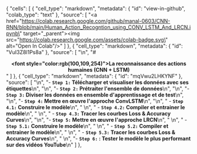 {
  "cells": [
    {
      "cell_type": "markdown",
      "metadata": {
        "id": "view-in-github",
        "colab_type": "text"
      },
      "source": [
        "<a href=\"https://colab.research.google.com/github/manal-0603/CNN-RNN/blob/main/Human_Action_Recogntion_using_CONV_LSTM_And_LRCN.ipynb\" target=\"_parent\"><img src=\"https://colab.research.google.com/assets/colab-badge.svg\" alt=\"Open In Colab\"/></a>"
      ]
    },
    {
      "cell_type": "markdown",
      "metadata": {
        "id": "VuI3Z8l1Ps8a"
      },
      "source": [
        "\n",
        "# **<center><font style=\"color:rgb(100,109,254)\">La reconnaissance des actions humaines (CNN + LSTM)</font> </center>**"
      ]
    },
    {
      "cell_type": "markdown",
      "metadata": {
        "id": "mqVwu2LHKYNF"
      },
      "source": [
        "\n",
        "- **`Step 1:` Télécharger et visualiser les données avec ses étiquettes**\n",
        "\n",
        "- **`Step 2:` Prétraiter l'ensemble de données**\n",
        "\n",
        "- **`Step 3:` Diviser les données en ensemble d'apprentissage et de test**\n",
        "\n",
        "- **`Step 4:` Mettre en œuvre l'approche ConvLSTM**\n",
        "\n",
        "    - **`Step 4.1:` Construire le modèle**\n",
        "    \n",
        "    - **`Step 4.2:`  Compiler et entrainer le modèle**\n",
        "    \n",
        "    - **`Step 4.3:` Tracer les courbes Loss & Accuracy Curves**\n",
        "\n",
        "- **`Step 5:` Mettre en œuvre l'approche LRCN**\n",
        " \n",
        "    - **`Step 5.1:` Construire le modèle**\n",
        "    \n",
        "    - **`Step 5.2:` Compiler et entrainer le modèle**\n",
        "    \n",
        "    - **`Step 5.3:`  Tracer les courbes Loss & Accuracy Curves**\n",
        "    \n",
        "- **`Step 6:`  : Tester le modèle le plus performant sur des vidéos YouTube**\n"
      ]
    },
